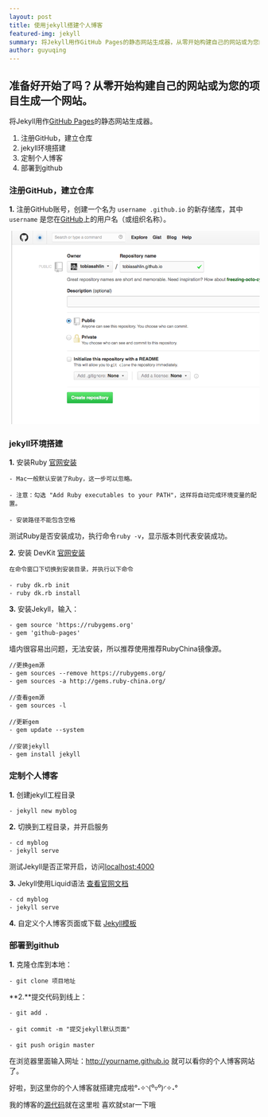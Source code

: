 ```yaml
---
layout: post
title: 使用jekyll搭建个人博客
featured-img: jekyll
summary: 将Jekyll用作GitHub Pages的静态网站生成器，从零开始构建自己的网站或为您的项目生成一个网站。
author: guyuqing
---
```

## 准备好开始了吗？从零开始构建自己的网站或为您的项目生成一个网站。

将Jekyll用作[GitHub Pages](https://pages.github.com)的静态网站生成器。

1. 注册GitHub，建立仓库
2. jekyll环境搭建
3. 定制个人博客
4. 部署到github

### 注册GitHub，建立仓库

**1.** 注册GitHub账号，创建一个名为 `username .github.io` 的新存储库，其中 `username` 是您在[GitHub](https://pages.github.com)上的用户名（或组织名称）。


![alt text](/assets/img/posts/jekyll/user-repo@2x.png "Logo Title Text 1")

### jekyll环境搭建
**1.** 安装Ruby [官网安装](https://www.ruby-lang.org/zh_cn/downloads/)
```
- Mac一般默认安装了Ruby，这一步可以忽略。

- 注意：勾选 "Add Ruby executables to your PATH"，这样将自动完成环境变量的配置。 

- 安装路径不能包含空格
```
  测试Ruby是否安装成功，执行命令`ruby -v`，显示版本则代表安装成功。

**2.** 安装 DevKit [官网安装](http://rubyinstaller.org/downloads/)

```
在命令窗口下切换到安装目录，并执行以下命令

- ruby dk.rb init
- ruby dk.rb install
```

**3.** 安装Jekyll，输入：
```
- gem source 'https://rubygems.org'
- gem 'github-pages'
```
墙内很容易出问题，无法安装，所以推荐使用推荐RubyChina镜像源。
```
//更换gem源
- gem sources --remove https://rubygems.org/
- gem sources -a http://gems.ruby-china.org/

//查看gem源
- gem sources -l

//更新gem
- gem update --system

//安装jekyll
- gem install jekyll
```

### 定制个人博客
**1.** 创建jekyll工程目录
```
- jekyll new myblog
```

**2.** 切换到工程目录，并开启服务
```
- cd myblog
- jekyll serve
```

测试Jekyll是否正常开启，访问[localhost:4000](http://localhost:4000)

**3.** Jekyll使用Liquid语法 [查看官网文档](https://jekyllrb.com/)
```
- cd myblog
- jekyll serve
```

**4.** 自定义个人博客页面或下载 [Jekyll模板](http://jekyllthemes.org/)

### 部署到github
**1.** 克隆仓库到本地：
```
- git clone 项目地址
```
**2.**提交代码到线上：
```
- git add .

- git commit -m "提交jekyll默认页面"

- git push origin master 
```

在浏览器里面输入网址：http://yourname.github.io 就可以看你的个人博客网站了。

好啦，到这里你的个人博客就搭建完成啦°˖✧◝(⁰▿⁰)◜✧˖°

我的博客的[源代码](https://github.com/GuyYQ/GuyYQ.github.io)就在这里啦 
喜欢就star一下哦 


